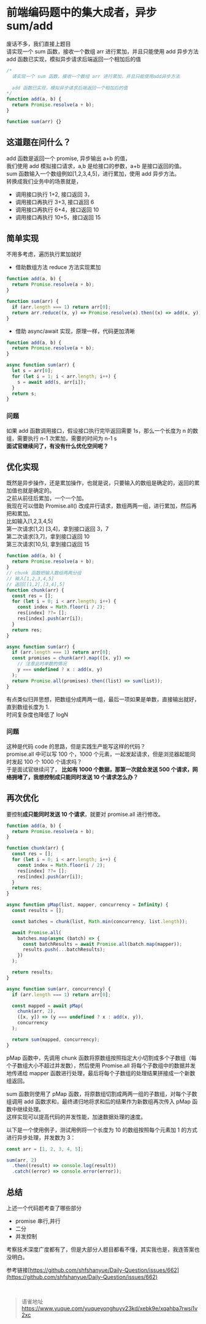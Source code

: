 # 前端编码题中的集大成者，异步sum/add
废话不多，我们直接上题目  
请实现一个 sum 函数，接收一个数组 arr 进行累加，并且只能使用 add 异步方法  
add 函数已实现，模拟异步请求后端返回一个相加后的值

```javascript
/*
  请实现一个 sum 函数，接收一个数组 arr 进行累加，并且只能使用add异步方法
  
  add 函数已实现，模拟异步请求后端返回一个相加后的值
*/
function add(a, b) {
  return Promise.resolve(a + b);
}

function sum(arr) {}
```

## 这道题在问什么？

add 函数是返回一个 promise, 异步输出 a+b 的值，  
我们使用 add 模拟接口请求，a,b 是给接口的参数，a+b 是接口返回的值。  
sum 函数输入一个数组例如[1,2,3,4,5]，进行累加，使用 add 异步方法。  
转换成我们业务中的场景就是，

- 调用接口执行 1+2, 接口返回 3，
- 调用接口再执行 3+3, 接口返回 6
- 调用接口再执行 6+4，接口返回 10
- 调用接口再执行 10+5，接口返回 15

## 简单实现

不用多考虑，遍历执行累加就好

- 借助数组方法 reduce 方法实现累加

```javascript
function add(a, b) {
  return Promise.resolve(a + b);
}

function sum(arr) {
  if (arr.length === 1) return arr[0];
  return arr.reduce((x, y) => Promise.resolve(x).then((x) => add(x, y)));
}
```

- 借助 async/await 实现，原理一样，代码更加清晰

```javascript
function add(a, b) {
  return Promise.resolve(a + b);
}

async function sum(arr) {
  let s = arr[0];
  for (let i = 1; i < arr.length; i++) {
    s = await add(s, arr[i]);
  }
  return s;
}
```

### 问题

如果 add 函数调用接口，假设接口执行完毕返回需要 1s，那么一个长度为 n 的数组，需要执行 n-1 次累加，需要的时间为 n-1 s  
**面试官继续问了，有没有什么优化空间呢？**

## 优化实现

既然是异步操作，还是累加操作，也就是说，只要输入的数组是确定的，返回的累加值也就是确定的。  
之前从前往后累加，一个一个加。  
我现在可以借助 Promise.all() 改成并行请求，数组两两一组，进行累加，然后再把和累加。  
比如输入[1,2,3,4,5]  
第一次请求[1,2] [3,4]，拿到接口返回 3，7  
第二次请求[3,7]，拿到接口返回 10  
第三次请求[10,5], 拿到接口返回 15

```javascript
function add(a, b) {
  return Promise.resolve(a + b);
}
// chunk 函数把输入数组两两分组
// 输入[1,2,3,4,5]
// 返回[[1,2],[3,4],5]
function chunk(arr) {
  const res = [];
  for (let i = 0; i < arr.length; i++) {
    const index = Math.floor(i / 2);
    res[index] ??= [];
    res[index].push(arr[i]);
  }
  return res;
}

async function sum(arr) {
  if (arr.length === 1) return arr[0];
  const promises = chunk(arr).map(([x, y]) =>
    // 注意此时单数的情况
    y === undefined ? x : add(x, y)
  );
  return Promise.all(promises).then((list) => sum(list));
}
```

有点类似归并思想，把数组分成两两一组，最后一项如果是单数，直接输出就好，直到数组长度为 1.  
时间复杂度也降低了 logN

### 问题

这种是代码 code 的思路，但是实践生产能写这样的代码？  
promise.all 中可以写 100 个，1000 个元素，一起发起请求，但是浏览器起能同时发起 100 个 1000 个请求吗？  
于是面试官继续问了， **比如有 1000 个数据，那第一次就会发送 500 个请求，网络拥堵了，我想控制成只能同时发送 10 个请求怎么办？**

## 再次优化

要控制**成只能同时发送 10 个请求**，就要对 promise.all 进行修改。

```javascript
function add(a, b) {
  return Promise.resolve(a + b);
}

function chunk(arr) {
  const res = [];
  for (let i = 0; i < arr.length; i++) {
    const index = Math.floor(i / 2);
    res[index] ??= [];
    res[index].push(arr[i]);
  }
  return res;
}

async function pMap(list, mapper, concurrency = Infinity) {
  const results = [];

  const batches = chunk(list, Math.min(concurrency, list.length));

  await Promise.all(
    batches.map(async (batch) => {
      const batchResults = await Promise.all(batch.map(mapper));
      results.push(...batchResults);
    })
  );

  return results;
}

async function sum(arr, concurrency) {
  if (arr.length === 1) return arr[0];

  const mapped = await pMap(
    chunk(arr, 2),
    ([x, y]) => (y === undefined ? x : add(x, y)),
    concurrency
  );

  return sum(mapped, concurrency);
}
```

pMap 函数中，先调用 chunk 函数将原数组按照指定大小切割成多个子数组（每个子数组大小不超过并发数），然后使用 Promise.all 将每个子数组中的数据并发地传递给 mapper 函数进行处理，最后将每个子数组的处理结果拼接成一个新数组返回。

sum 函数则使用了 pMap 函数，将原数组切割成两两一组的子数组，对每个子数组调用 add 函数求和，最终递归地将求和后的结果作为新数组再次传入 pMap 函数中继续处理。  
这样实现可以提高代码的并发性能，加速数据处理的速度。

以下是一个使用例子，测试用例将一个长度为 10 的数组按照每个元素加 1 的方式进行异步处理，并发数为 3：

```javascript
const arr = [1, 2, 3, 4, 5];

sum(arr, 2)
  .then((result) => console.log(result))
  .catch((error) => console.error(error));
```

## 总结

上述一个代码题考查了哪些部分

- promise 串行,并行
- 二分
- 并发控制

考察技术深度广度都有了，但是大部分人题目都看不懂，其实我也是，我连答案也没明白。

参考链接[https://github.com/shfshanyue/Daily-Question/issues/662](https://github.com/shfshanyue/Daily-Question/issues/662)

<br>
  
> 语雀地址 https://www.yuque.com/yuqueyonghuyv23kd/xebk9e/xqahba7rwsi1v2xc